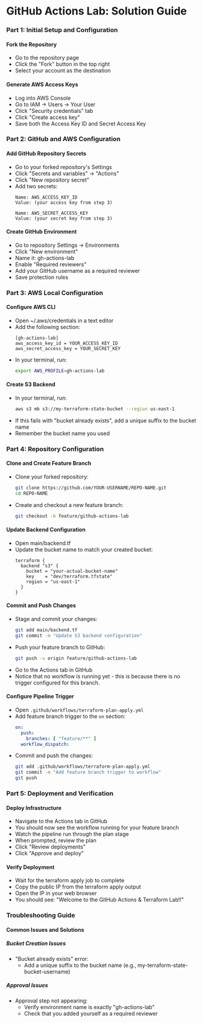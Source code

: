 # GitHub Actions Lab: Solution Guide

### Part 1: Initial Setup and Configuration

#### Fork the Repository
- Go to the repository page
- Click the "Fork" button in the top right
- Select your account as the destination

#### Generate AWS Access Keys
- Log into AWS Console
- Go to IAM → Users → Your User
- Click "Security credentials" tab
- Click "Create access key"
- Save both the Access Key ID and Secret Access Key

### Part 2: GitHub and AWS Configuration

#### Add GitHub Repository Secrets
- Go to your forked repository's Settings
- Click "Secrets and variables" → "Actions"
- Click "New repository secret"
- Add two secrets:
  ```
  Name: AWS_ACCESS_KEY_ID
  Value: (your access key from step 3)

  Name: AWS_SECRET_ACCESS_KEY
  Value: (your secret key from step 3)
  ```

#### Create GitHub Environment
- Go to repository Settings → Environments
- Click "New environment"
- Name it: gh-actions-lab
- Enable "Required reviewers"
- Add your GitHub username as a required reviewer
- Save protection rules

### Part 3: AWS Local Configuration

#### Configure AWS CLI
- Open ~/.aws/credentials in a text editor
- Add the following section:
  ```
  [gh-actions-lab]
  aws_access_key_id = YOUR_ACCESS_KEY_ID
  aws_secret_access_key = YOUR_SECRET_KEY
  ```
- In your terminal, run:
  ```bash
  export AWS_PROFILE=gh-actions-lab
  ```

#### Create S3 Backend
- In your terminal, run:
  ```bash
  aws s3 mb s3://my-terraform-state-bucket --region us-east-1
  ```
- If this fails with "bucket already exists", add a unique suffix to the bucket name
- Remember the bucket name you used

### Part 4: Repository Configuration

#### Clone and Create Feature Branch
- Clone your forked repository:
  ```bash
  git clone https://github.com/YOUR-USERNAME/REPO-NAME.git
  cd REPO-NAME
  ```
- Create and checkout a new feature branch:
  ```bash
  git checkout -b feature/github-actions-lab
  ```

#### Update Backend Configuration
- Open main/backend.tf
- Update the bucket name to match your created bucket:
  ```hcl
  terraform {
    backend "s3" {
      bucket = "your-actual-bucket-name"
      key    = "dev/terraform.tfstate"
      region = "us-east-1"
    }
  }
  ```
#### Commit and Push Changes
- Stage and commit your changes:
  ```bash
  git add main/backend.tf
  git commit -m "Update S3 backend configuration"
  ```
- Push your feature branch to GitHub:
  ```bash
  git push -u origin feature/github-actions-lab
  ```
- Go to the Actions tab in GitHub
- Notice that no workflow is running yet - this is because there is no trigger configured for this branch.

#### Configure Pipeline Trigger
- Open `.github/workflows/terraform-plan-apply.yml`
- Add feature branch trigger to the `on` section:
  ```yaml
  on:
    push:
      branches: [ "feature/**" ]
    workflow_dispatch:
  ```
- Commit and push the changes:
  ```bash
  git add .github/workflows/terraform-plan-apply.yml
  git commit -m "Add feature branch trigger to workflow"
  git push
  ```

### Part 5: Deployment and Verification

#### Deploy Infrastructure
- Navigate to the Actions tab in GitHub
- You should now see the workflow running for your feature branch
- Watch the pipeline run through the plan stage
- When prompted, review the plan
- Click "Review deployments"
- Click "Approve and deploy"

#### Verify Deployment
- Wait for the terraform apply job to complete
- Copy the public IP from the terraform apply output
- Open the IP in your web browser
- You should see: "Welcome to the GitHub Actions & Terraform Lab!!"

### Troubleshooting Guide

#### Common Issues and Solutions

##### Bucket Creation Issues
- "Bucket already exists" error:
  - Add a unique suffix to the bucket name (e.g., my-terraform-state-bucket-username)

##### Approval Issues
- Approval step not appearing:
  - Verify environment name is exactly "gh-actions-lab"
  - Check that you added yourself as a required reviewer

